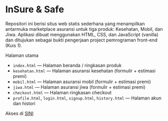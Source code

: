 # InSure & Safe

Repositori ini berisi situs web statis sederhana yang menampilkan antarmuka marketplace asuransi untuk tiga produk: Kesehatan, Mobil, dan Jiwa. Aplikasi dibuat menggunakan HTML, CSS, dan JavaScript (vanilla) dan ditujukan sebagai bukti pengerjaan project pemrograman front-end (Kuis 1).

Halaman utama
- `index.html` — Halaman beranda / ringkasan produk
- `kesehatan.html` — Halaman asuransi kesehatan (formulir + estimasi premi)
- `mobil.html` — Halaman asuransi mobil (formulir + estimasi premi)
- `jiwa.html` — Halaman asuransi jiwa (formulir + estimasi premi)
- `checkout.html` — Halaman ringkasan checkout
- `profile.html`, `login.html`, `signup.html`, `history.html` — Halaman akun dan histori

Akses di [SINI](https://zxhiend.github.io/TK23023_Kuis1_535240041/)
